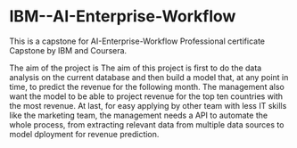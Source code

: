 # IBM--AI-Enterprise-Workflow

This is a capstone for AI-Enterprise-Workflow Professional certificate Capstone by IBM and Coursera.

The aim of the project is The aim of this project is first to do the data analysis on the current database and then build a model that, at any point in time, to predict the revenue for the following month. The management also want the model to be able to project revenue for the top ten countries with the most revenue.
At last, for easy applying by other team with less IT skills like the marketing team, the management needs a API to automate the whole process, from extracting relevant data from multiple data sources to model dployment for revenue prediction.

